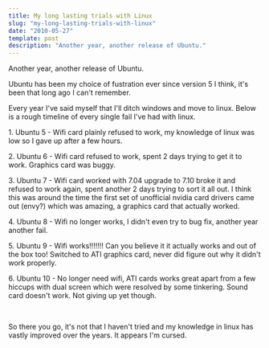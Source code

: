 ```yaml
---
title: My long lasting trials with Linux
slug: "my-long-lasting-trials-with-linux"
date: "2010-05-27"
template: post
description: "Another year, another release of Ubuntu."
---
```

<p>Another year, another release of Ubuntu.</p><p>Ubuntu has been my choice of fustration ever since version 5 I think, it's been that long ago I can't remember.</p><p>Every year I've said myself that I'll ditch windows and move to linux. Below is a rough timeline of every single fail I've had with linux.</p><p>1. Ubuntu 5 - Wifi card plainly refused to work, my knowledge of linux was low so I gave up after a few hours.</p><p>2. Ubuntu 6 - Wifi card refused to work, spent 2 days trying to get it to work. Graphics card was buggy.</p><p>3. Ubuntu 7 - Wifi card worked with 7.04 upgrade to 7.10 broke it and refused to work again, spent another 2 days trying to sort it all out. I think this was around the time the first set of unofficial nvidia card drivers came out (envy?) which was amazing, a graphics card that actually worked.</p><p>4. Ubuntu 8 - Wifi no longer works, I didn't even try to bug fix, another year another fail.</p><p>5. Ubuntu 9 - Wifi works!!!!!!! Can you believe it it actually works and out of the box too! Switched to ATI&nbsp;graphics card, never did figure out why it didn't work properly.</p><p>6. Ubuntu 10 - No longer need wifi, ATI&nbsp;cards works great apart from a few hiccups with dual screen which were resolved by some tinkering. Sound card doesn't work. Not giving up yet though.</p><p>&nbsp;</p><p>So there you go, it's not that I haven't tried and my knowledge in linux has vastly improved over the years. It appears I'm cursed.</p>
